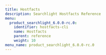 ```yaml
---
title: Hostfacts
description: Searchlight Hostfacts Reference
menu:
  product_searchlight_6.0.0-rc.0:
    identifier: hostfacts-cli
    name: Hostfacts
    parent: reference
    weight: 10
menu_name: product_searchlight_6.0.0-rc.0
---
```

